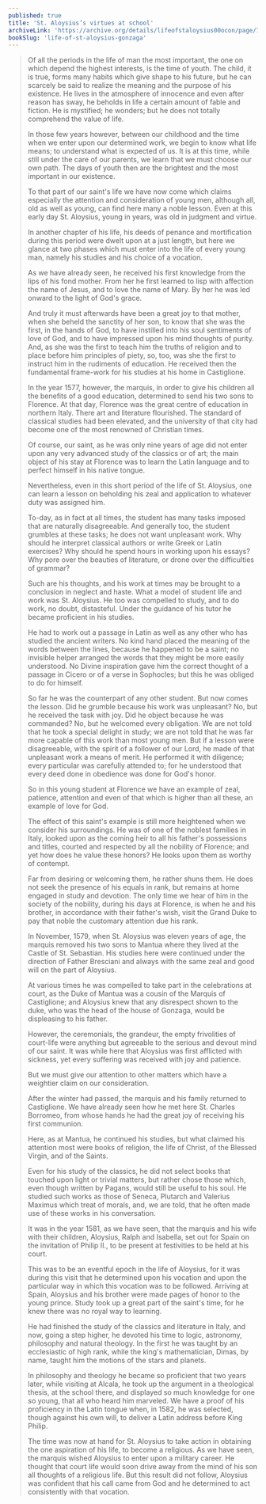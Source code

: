 ```yaml
---
published: true
title: 'St. Aloysius’s virtues at school'
archiveLink: 'https://archive.org/details/lifeofstaloysius00ocon/page/75?view=theater'
bookSlug: 'life-of-st-aloysius-gonzaga'
---
```


> Of all the periods in the life of man the most important, the one on which depend the highest interests, is the time of youth. The child, it is true, forms many habits which give shape to his future, but he can scarcely be said to realize the meaning and the purpose of his existence. He lives in the atmosphere of innocence and even after reason has sway, he beholds in life a certain amount of fable and fiction. He is mystified; he wonders; but he does not totally comprehend the value of life.
>
> In those few years however, between our childhood and the time when we enter upon our determined work, we begin to know what life means; to understand what is expected of us. It is at this time, while still under the care of our parents, we learn that we must choose our own path. The days of youth then are the brightest and the most important in our existence.
>
> To that part of our saint's life we have now come which claims especially the attention and consideration of young men, although all, old as well as young, can find here many a noble lesson. Even at this early day St. Aloysius, young in years, was old in judgment and virtue.
>
> In another chapter of his life, his deeds of penance and mortification during this period were dwelt upon at a just length, but here we glance at two phases which must enter into the life of every young man, namely his studies and his choice of a vocation.
>
> As we have already seen, he received his first knowledge from the lips of his fond mother. From her he first learned to lisp with affection the name of Jesus, and to love the name of Mary. By her he was led onward to the light of God's grace.
>
> And truly it must afterwards have been a great joy to that mother, when she beheld the sanctity of her son, to know that she was the first, in the hands of God, to have instilled into his soul sentiments of love of God, and to have impressed upon his mind thoughts of purity. And, as she was the first to teach him the truths of religion and to place before him principles of piety, so, too, was she the first to instruct him in the rudiments of education. He received then the fundamental frame-work for his studies at his home in Castiglione.
>
> In the year 1577, however, the marquis, in order to give his children all the benefits of a good education, determined to send his two sons to Florence. At that day, Florence was the great centre of education in northern Italy. There art and literature flourished. The standard of classical studies had been elevated, and the university of that city had become one of the most renowned of Christian times.
>
> Of course, our saint, as he was only nine years of age did not enter upon any very advanced study of the classics or of art; the main object of his stay at Florence was to learn the Latin language and to perfect himself in his native tongue.
>
> Nevertheless, even in this short period of the life of St. Aloysius, one can learn a lesson on beholding his zeal and application to whatever duty was assigned him.
>
> To-day, as in fact at all times, the student has many tasks imposed that are naturally disagreeable. And generally too, the student grumbles at these tasks; he does not want unpleasant work. Why should he interpret classical authors or write Greek or Latin exercises? Why should he spend hours in working upon his essays? Why pore over the beauties of literature, or drone over the difficulties of grammar?
>
> Such are his thoughts, and his work at times may be brought to a conclusion in neglect and haste. What a model of student life and work was St. Aloysius. He too was compelled to study, and to do work, no doubt, distasteful. Under the guidance of his tutor he became proficient in his studies.
>
> He had to work out a passage in Latin as well as any other who has studied the ancient writers. No kind hand placed the meaning of the words between the lines, because he happened to be a saint; no invisible helper arranged the words that they might be more easily understood. No Divine inspiration gave him the correct thought of a passage in Cicero or of a verse in Sophocles; but this he was obliged to do for himself.
>
> So far he was the counterpart of any other student. But now comes the lesson. Did he grumble because his work was unpleasant? No, but he received the task with joy. Did he object because he was commanded? No, but he welcomed every obligation. We are not told that he took a special delight in study; we are not told that he was far more capable of this work than most young men. But if a lesson were disagreeable, with the spirit of a follower of our Lord, he made of that unpleasant work a means of merit. He performed it with diligence; every particular was carefully attended to; for he understood that every deed done in obedience was done for God's honor.
>
> So in this young student at Florence we have an example of zeal, patience, attention and even of that which is higher than all these, an example of love for God.
>
> The effect of this saint's example is still more heightened when we consider his surroundings. He was of one of the noblest families in Italy, looked upon as the coming heir to all his father's possessions and titles, courted and respected by all the nobility of Florence; and yet how does he value these honors? He looks upon them as worthy of contempt.
>
> Far from desiring or welcoming them, he rather shuns them. He does not seek the presence of his equals in rank, but remains at home engaged in study and devotion. The only time we hear of him in the society of the nobility, during his days at Florence, is when he and his brother, in accordance with their father's wish, visit the Grand Duke to pay that noble the customary attention due his rank.
>
> In November, 1579, when St. Aloysius was eleven years of age, the marquis removed his two sons to Mantua where they lived at the Castle of St. Sebastian. His studies here were continued under the direction of Father Bresciani and always with the same zeal and good will on the part of Aloysius.
>
> At various times he was compelled to take part in the celebrations at court, as the Duke of Mantua was a cousin of the Marquis of Castiglione; and Aloysius knew that any disrespect shown to the duke, who was the head of the house of Gonzaga, would be displeasing to his father.
>
> However, the ceremonials, the grandeur, the empty frivolities of court-life were anything but agreeable to the serious and devout mind of our saint. It was while here that Aloysius was first afflicted with sickness, yet every suffering was received with joy and patience.
>
> But we must give our attention to other matters which have a weightier claim on our consideration.
>
> After the winter had passed, the marquis and his family returned to Castiglione. We have already seen how he met here St. Charles Borromeo, from whose hands he had the great joy of receiving his first communion.
>
> Here, as at Mantua, he continued his studies, but what claimed his attention most were books of religion, the life of Christ, of the Blessed Virgin, and of the Saints.
>
> Even for his study of the classics, he did not select books that touched upon light or trivial matters, but rather chose those which, even though written by Pagans, would still be useful to his soul. He studied such works as those of Seneca, Plutarch and Valerius Maximus which treat of morals, and, we are told, that he often made use of these works in his conversation.
>
> It was in the year 1581, as we have seen, that the marquis and his wife with their children, Aloysius, Ralph and Isabella, set out for Spain on the invitation of Philip II., to be present at festivities to be held at his court.
>
> This was to be an eventful epoch in the life of Aloysius, for it was during this visit that he determined upon his vocation and upon the particular way in which this vocation was to be followed. Arriving at Spain, Aloysius and his brother were made pages of honor to the young prince. Study took up a great part of the saint's time, for he knew there was no royal way to learning.
>
> He had finished the study of the classics and literature in Italy, and now, going a step higher, he devoted his time to logic, astronomy, philosophy and natural theology. In the first he was taught by an ecclesiastic of high rank, while the king's mathematician, Dimas, by name, taught him the motions of the stars and planets.
>
> In philosophy and theology he became so proficient that two years later, while visiting at Alcala, he took up the argument in a theological thesis, at the school there, and displayed so much knowledge for one so young, that all who heard him marveled. We have a proof of his proficiency in the Latin tongue when, in 1582, he was selected, though against his own will, to deliver a Latin address before King Philip.
>
> The time was now at hand for St. Aloysius to take action in obtaining the one aspiration of his life, to become a religious. As we have seen, the marquis wished Aloysius to enter upon a military career. He thought that court life would soon drive away from the mind of his son all thoughts of a religious life. But this result did not follow, Aloysius was confident that his call came from God and he determined to act consistently with that vocation.
